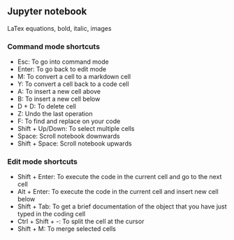 ## Jupyter notebook

LaTex equations, bold, italic, images

### Command mode shortcuts
- Esc: To go into command mode
- Enter: To go back to edit mode
- M: To convert a cell to a markdown cell
- Y: To convert a cell back to a code cell
- A: To insert a new cell above
- B: To insert a new cell below
- D + D: To delete cell
- Z: Undo the last operation
- F: To find and replace on your code
- Shift + Up/Down: To select multiple cells
- Space: Scroll notebook downwards
- Shift + Space: Scroll notebook upwards

### Edit mode shortcuts
- Shift + Enter: To execute the code in the current cell and go to the next cell
- Alt + Enter: To execute the code in the current cell and insert new cell below
- Shift + Tab: To get a brief documentation of the object that you have just typed in the coding cell
- Ctrl + Shift + -: To split the cell at the cursor
- Shift + M: To merge selected cells
